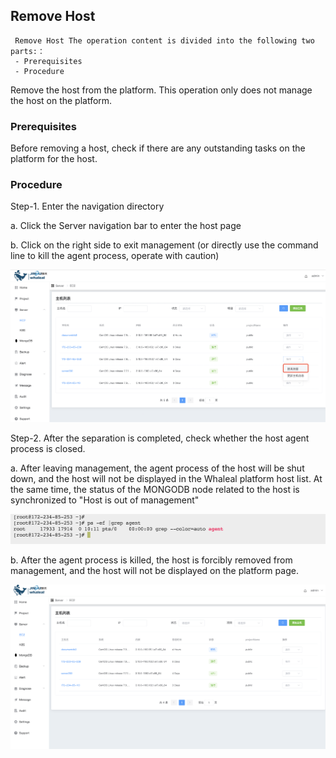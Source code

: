 ## Remove Host


```
 Remove Host The operation content is divided into the following two parts:：
 - Prerequisites
 - Procedure
```

Remove the host from the platform. This operation only does not manage the host on the platform.

### Prerequisites

Before removing a host, check if there are any outstanding tasks on the platform for the host.


### Procedure


Step-1. Enter the navigation directory

a. Click the Server navigation bar to enter the host page

b. Click on the right side to exit management (or directly use the command line to kill the agent process, operate with caution)

![img_3.png](../../../../images/whalealPlatformImages/remove_host.png)



Step-2. After the separation is completed, check whether the host agent process is closed.


a. After leaving management, the agent process of the host will be shut down, and the host will not be displayed in the Whaleal platform host list. At the same time, the status of the MONGODB node related to the host is synchronized to "Host is out of management"

![](../../../../images/whalealPlatformImages/remove_host1.png)



b. After the agent process is killed, the host is forcibly removed from management, and the host will not be displayed on the platform page.


![img.png](../../../../images/whalealPlatformImages/remove_result.png)